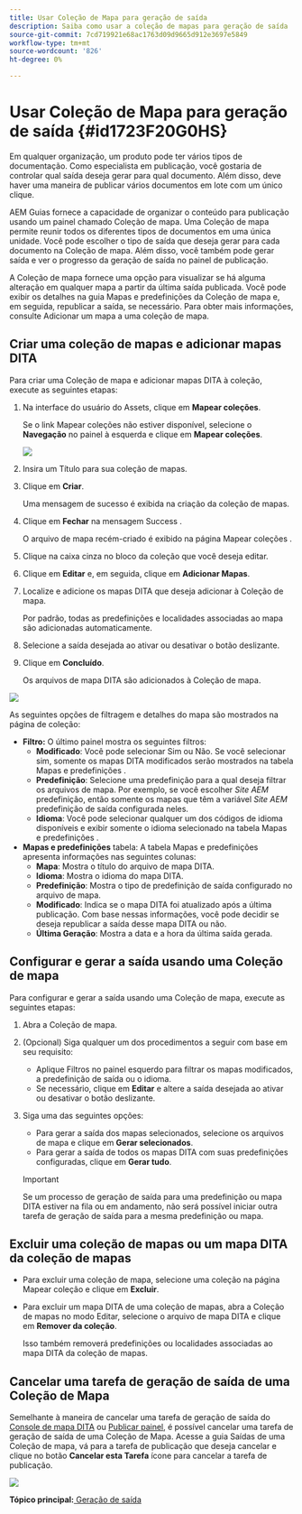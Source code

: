 ```yaml
---
title: Usar Coleção de Mapa para geração de saída
description: Saiba como usar a coleção de mapas para geração de saída
source-git-commit: 7cd719921e68ac1763d09d9665d912e3697e5849
workflow-type: tm+mt
source-wordcount: '826'
ht-degree: 0%

---
```



# Usar Coleção de Mapa para geração de saída {#id1723F20G0HS}

Em qualquer organização, um produto pode ter vários tipos de documentação. Como especialista em publicação, você gostaria de controlar qual saída deseja gerar para qual documento. Além disso, deve haver uma maneira de publicar vários documentos em lote com um único clique.

AEM Guias fornece a capacidade de organizar o conteúdo para publicação usando um painel chamado Coleção de mapa. Uma Coleção de mapa permite reunir todos os diferentes tipos de documentos em uma única unidade. Você pode escolher o tipo de saída que deseja gerar para cada documento na Coleção de mapa. Além disso, você também pode gerar saída e ver o progresso da geração de saída no painel de publicação.

A Coleção de mapa fornece uma opção para visualizar se há alguma alteração em qualquer mapa a partir da última saída publicada. Você pode exibir os detalhes na guia Mapas e predefinições da Coleção de mapa e, em seguida, republicar a saída, se necessário. Para obter mais informações, consulte Adicionar um mapa a uma coleção de mapa.

## Criar uma coleção de mapas e adicionar mapas DITA

Para criar uma Coleção de mapa e adicionar mapas DITA à coleção, execute as seguintes etapas:

1. Na interface do usuário do Assets, clique em **Mapear coleções**.

   Se o link Mapear coleções não estiver disponível, selecione o **Navegação** no painel à esquerda e clique em **Mapear coleções**.

   ![](images/access-map-collection-left-rail.png)

1. Insira um Título para sua coleção de mapas.
1. Clique em **Criar**.

   Uma mensagem de sucesso é exibida na criação da coleção de mapas.

1. Clique em **Fechar** na mensagem Success .

   O arquivo de mapa recém-criado é exibido na página Mapear coleções .

1. Clique na caixa cinza no bloco da coleção que você deseja editar.
1. Clique em **Editar** e, em seguida, clique em **Adicionar Mapas**.
1. Localize e adicione os mapas DITA que deseja adicionar à Coleção de mapa.

   Por padrão, todas as predefinições e localidades associadas ao mapa são adicionadas automaticamente.

1. Selecione a saída desejada ao ativar ou desativar o botão deslizante.
1. Clique em **Concluído**.

   Os arquivos de mapa DITA são adicionados à Coleção de mapa.


![](images/maps_presets_62_63.png)

As seguintes opções de filtragem e detalhes do mapa são mostrados na página de coleção:

- **Filtro:** O último painel mostra os seguintes filtros:
   - **Modificado**: Você pode selecionar Sim ou Não. Se você selecionar sim, somente os mapas DITA modificados serão mostrados na tabela Mapas e predefinições .
   - **Predefinição**: Selecione uma predefinição para a qual deseja filtrar os arquivos de mapa. Por exemplo, se você escolher *Site AEM* predefinição, então somente os mapas que têm a variável *Site AEM* predefinição de saída configurada neles.
   - **Idioma**: Você pode selecionar qualquer um dos códigos de idioma disponíveis e exibir somente o idioma selecionado na tabela Mapas e predefinições .
- **Mapas e predefinições** tabela: A tabela Mapas e predefinições apresenta informações nas seguintes colunas:
   - **Mapa**: Mostra o título do arquivo de mapa DITA.
   - **Idioma**: Mostra o idioma do mapa DITA.
   - **Predefinição**: Mostra o tipo de predefinição de saída configurado no arquivo de mapa.
   - **Modificado**: Indica se o mapa DITA foi atualizado após a última publicação. Com base nessas informações, você pode decidir se deseja republicar a saída desse mapa DITA ou não.
   - **Última Geração**: Mostra a data e a hora da última saída gerada.

## Configurar e gerar a saída usando uma Coleção de mapa

Para configurar e gerar a saída usando uma Coleção de mapa, execute as seguintes etapas:

1. Abra a Coleção de mapa.
1. \(Opcional\) Siga qualquer um dos procedimentos a seguir com base em seu requisito:
   - Aplique Filtros no painel esquerdo para filtrar os mapas modificados, a predefinição de saída ou o idioma.
   - Se necessário, clique em **Editar** e altere a saída desejada ao ativar ou desativar o botão deslizante.
1. Siga uma das seguintes opções:

   - Para gerar a saída dos mapas selecionados, selecione os arquivos de mapa e clique em **Gerar selecionados**.
   - Para gerar a saída de todos os mapas DITA com suas predefinições configuradas, clique em **Gerar tudo**.

   >[!IMPORTANT]
   >
   > Se um processo de geração de saída para uma predefinição ou mapa DITA estiver na fila ou em andamento, não será possível iniciar outra tarefa de geração de saída para a mesma predefinição ou mapa.


## Excluir uma coleção de mapas ou um mapa DITA da coleção de mapas

- Para excluir uma coleção de mapa, selecione uma coleção na página Mapear coleção e clique em **Excluir**.
- Para excluir um mapa DITA de uma coleção de mapas, abra a Coleção de mapas no modo Editar, selecione o arquivo de mapa DITA e clique em **Remover da coleção**.

   Isso também removerá predefinições ou localidades associadas ao mapa DITA da coleção de mapas.


## Cancelar uma tarefa de geração de saída de uma Coleção de Mapa

Semelhante à maneira de cancelar uma tarefa de geração de saída do [Console de mapa DITA](generate-output-for-a-dita-map.md#id2061H100T5Z) ou [Publicar painel](generate-output-publish-dashboard.md#), é possível cancelar uma tarefa de geração de saída de uma Coleção de Mapa. Acesse a guia Saídas de uma Coleção de mapa, vá para a tarefa de publicação que deseja cancelar e clique no botão **Cancelar esta Tarefa** ícone para cancelar a tarefa de publicação.

![](images/cancel-publish-task-map-collection.png)

**Tópico principal:**[ Geração de saída](generate-output.md)

